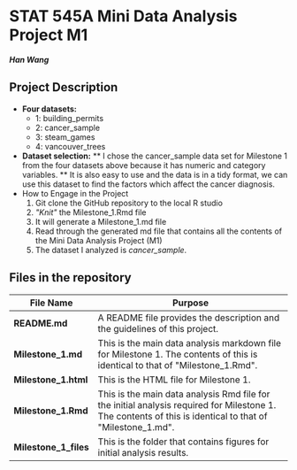 # STAT 545A Mini Data Analysis Project M1 
**_Han Wang_**
## Project Description
  * **Four datasets:**
    - 1: building_permits
    - 2: cancer_sample
    - 3: steam_games
    - 4: vancouver_trees
  * **Dataset selection:**
       ** I chose the cancer_sample data set for Milestone 1 from the four datasets above because it has numeric and category variables.
       ** It is also easy to use and the data is in a tidy format, we can use this dataset to find the factors which affect the cancer diagnosis.
  * How to Engage in the Project
       1. Git clone the GitHub repository to the local R studio
       2. _"Knit"_ the Milestone_1.Rmd file
       3. It will generate a Milestone_1.md file
       4. Read through the generated md file that contains all the contents of the Mini Data Analysis Project (M1)
       5. The dataset I analyzed is _cancer_sample_.
## Files in the repository
File Name | Purpose
----------|---------
**README.md** | A README file provides the description and the guidelines of this project.
**Milestone_1.md** | This is the main data analysis markdown file for Milestone 1. The contents of this is identical to that of "Milestone_1.Rmd".
**Milestone_1.html** | This is the HTML file for Milestone 1.
**Milestone_1.Rmd** | This is the main data analysis Rmd file for the initial analysis required for Milestone 1. The contents of this is identical to that of "Milestone_1.md".
**Milestone_1_files** | This is the folder that contains figures for initial analysis results.



